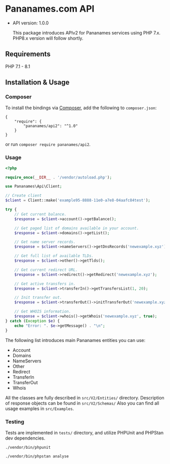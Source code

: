 # Pananames.com API

- API version: 1.0.0


  This package introduces APIv2 for Pananames services using PHP 7.x. PHP8.x version will follow shortly.

## Requirements

PHP 7.1 - 8.1

## Installation & Usage
### Composer

To install the bindings via [Composer](http://getcomposer.org/), add the following to `composer.json`:

```
{
	"require": {
		"pananames/api2": "^1.0"
	}
}
```
or run `composer require pananames/api2`.

### Usage

```php
<?php

require_once(__DIR__ . '/vendor/autoload.php');

use Pananames\Api\Client;

// Create client
$client = Client::make('example95-8888-11e0-a7e8-04aafc84test');

try {
    // Get current balance.
    $response = $client->account()->getBalance();

    // Get paged list of domains available in your account.
    $response = $client->domains()->getList();

    // Get name server records.
    $response = $client->nameServers()->getDnsRecords('newexample.xyz');

    // Get full list of available TLDs.
    $response = $client->other()->getTlds();

    // Get current redirect URL.
    $response = $client->redirect()->getRedirect('newexample.xyz');

    // Get active transfers in.
    $response = $client->transferIn()->getTransfersList(1, 20);

    // Init transfer out.
    $response = $client->transferOut()->initTransferOut('newexample.xyz');

    // Get WHOIS information.
    $response = $client->whois()->getWhois('newexample.xyz', true);
} catch (Exception $e) {
    echo "Error: ". $e->getMessage() . "\n";
}
```

The following list introduces main Pananames entities you can use:

- Account
- Domains
- NameServers
- Other
- Redirect
- TransferIn
- TransferOut
- Whois

All the classes are fully described in `src/V2/Entities/` directory. Description of response objects can be found in `src/V2/Schemas/`
Also you can find all usage examples in `src/Examples`.

### Testing

Tests are implemented in `tests/` directory, and utilize PHPUnit and PHPStan dev dependencies.

`./vendor/bin/phpunit`

`./vendor/bin/phpstan analyse`